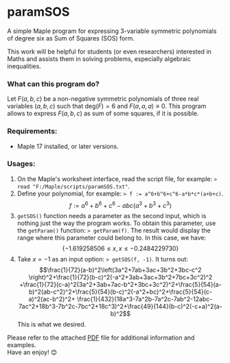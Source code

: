 # paramSOS
A simple Maple program for expressing 3-variable symmetric polynomials of degree six as Sum of Squares (SOS) form.

This work will be helpful for students (or even researchers) interested in Maths and assists them in solving problems, especially algebraic inequalities.
### What can this program do?
Let $F\left(a,b,c \right)$ be a non-negative symmetric polynomials of three real variables $(a,b,c)$ such that $\text{deg}(F)=6$ and $F(a,a,a) \equiv 0$. This program allows to express $F(a,b,c)$ as sum of some squares, if it is possible.
### Requirements:
* Maple 17 installed, or later versions.
### Usages:
1. On the Maple's worksheet interface, read the script file, for example: ```> read "F:/Maple/scripts/paramSOS.txt"```.
2. Define your polynomial, for example: ```> f := a^6+b^6+c^6-a*b*c*(a+b+c)```.
  $$f:=a^6+b^6+c^6-abc\left(a^3+b^3+c^3\right)$$
3. ```getSOS()``` function needs a parameter as the second input, which is nothing just the way the program works. To obtain this parameter, use the ```getParam()``` function: ```> getParam(f)```. The result would display the range where this parameter could belong to. In this case, we have: \
 $$\{-1.619258506 \le x, x \le -0.2484229730\}$$
4. Take $x=-1$ as an input option: ```> getSOS(f, -1)```. It turns out:
 $$\frac{1}{72}(a-b)^2\left(3a^2+7ab+3ac+3b^2+3bc-c^2 \right)^2+\frac{1}{72}(b-c)^2(-a^2+3ab+3ac+3b^2+7bc+3c^2)^2 +\frac{1}{72}(c-a)^2(3a^2+3ab+7ac-b^2+3bc+3c^2)^2+\frac{5}{54}(a-b)^2(ab-c^2)^2+\frac{5}{54}(b-c)^2(-a^2+bc)^2+\frac{5}{54}(c-a)^2(ac-b^2)^2+ \frac{1}{432}(18a^3-7a^2b-7a^2c-7ab^2-12abc-7ac^2+18b^3-7b^2c-7bc^2+18c^3)^2+\frac{49}{144}(b-c)^2(-c+a)^2(a-b)^2$$
This is what we desired.

Please refer to the attached [PDF](https://github.com/duong-db/paramSOS/blob/main/pdf/paramSOS-A%20demo%20with%20examples.pdf) file for additional information and examples. \
Have an enjoy! 😊
